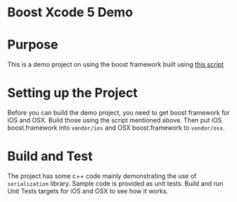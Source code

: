 Boost Xcode 5 Demo
===

# Purpose
This is a demo project on using the boost framework built using [this script](https://github.com/mgrebenets/boost-ios-xcode5)

# Setting up the Project
Before you can build the demo project, you need to get boost framework for iOS and OSX.
Build those using the script mentioned above.
Then put iOS boost.framework into `vendor/ios` and OSX boost.framework to `vendor/osx`.

# Build and Test
The project has some c++ code mainly demonstrating the use of `serialization` library.
Sample code is provided as unit tests.
Build and run Unit Tests targets for iOS and OSX to see how it works.
